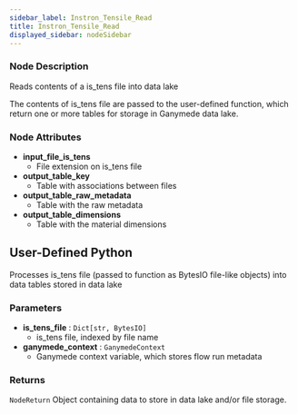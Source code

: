 ```yaml
---
sidebar_label: Instron_Tensile_Read
title: Instron_Tensile_Read
displayed_sidebar: nodeSidebar
---
```


### Node Description
Reads contents of a is_tens file into data lake

The contents of is_tens file are passed to the user-defined function, which
return one or more tables for storage in Ganymede data lake.


### Node Attributes
- **input_file_is_tens**
  - File extension on is_tens file
- **output_table_key**
  - Table with associations between files
- **output_table_raw_metadata**
  - Table with the raw metadata
- **output_table_dimensions**
  - Table with the material dimensions
## User-Defined Python
Processes is_tens file (passed to function as BytesIO file-like objects) into data tables
stored in data lake


### Parameters
- **is_tens_file** : `Dict[str, BytesIO]`
    - is_tens file, indexed by file name
- **ganymede_context** : `GanymedeContext`
    - Ganymede context variable, which stores flow run metadata


### Returns
`NodeReturn`
  Object containing data to store in data lake and/or file storage.